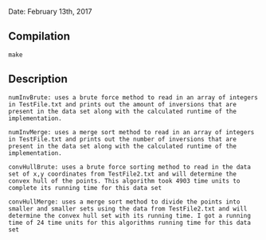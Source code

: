 
Date: February 13th, 2017

## Compilation
    make

## Description
    numInvBrute: uses a brute force method to read in an array of integers in TestFile.txt and prints out the amount of inversions that are present in the data set along with the calculated runtime of the implementation.

    numInvMerge: uses a merge sort method to read in an array of integers in TestFile.txt and prints out the number of inversions that are present in the data set along with the calculated runtime of the implementation.

    convHullBrute: uses a brute force sorting method to read in the data set of x,y coordinates from TestFile2.txt and will determine the convex hull of the points. This algorithm took 4903 time units to complete its running time for this data set

    convHullMerge: uses a merge sort method to divide the points into smaller and smaller sets using the data from TestFile2.txt and will determine the convex hull set with its running time. I got a running time of 24 time units for this algorithms running time for this data set
